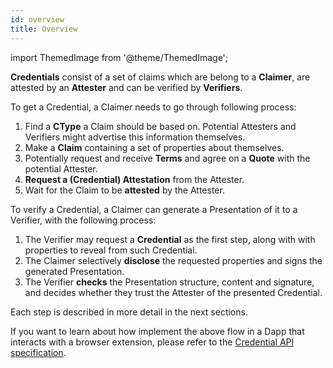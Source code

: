 ```yaml
---
id: overview
title: Overview
---
```

import ThemedImage from '@theme/ThemedImage';

**Credentials** consist of a set of claims which are belong to a **Claimer**, are attested by an **Attester** and can be verified by **Verifiers**.

<center>
<ThemedImage
  alt="Credential Overview Diagram"
  sources={{
    light: '/img/concepts/credentials/overview.png',
    dark: '/img/concepts/credentials/overview_dark.png'
  }}
/>
</center>

To get a Credential, a Claimer needs to go through following process:

1. Find a **CType** a Claim should be based on. Potential Attesters and Verifiers might advertise this information themselves.
2. Make a **Claim** containing a set of properties about themselves.
3. Potentially request and receive **Terms** and agree on a **Quote** with the potential Attester.
4. **Request a (Credential) Attestation** from the Attester.
5. Wait for the Claim to be **attested** by the Attester.

To verify a Credential, a Claimer can generate a Presentation of it to a Verifier, with the following process:

1. The Verifier may request a **Credential** as the first step, along with with properties to reveal from such Credential.
2. The Claimer selectively **disclose** the requested properties and signs the generated Presentation.
3. The Verifier **checks** the Presentation structure, content and signature, and decides whether they trust the Attester of the presented Credential.

Each step is described in more detail in the next sections.

If you want to learn about how implement the above flow in a Dapp that interacts with a browser extension, please refer to the [Credential API specification](https://github.com/KILTprotocol/credential-api/blob/master/readme.md).

